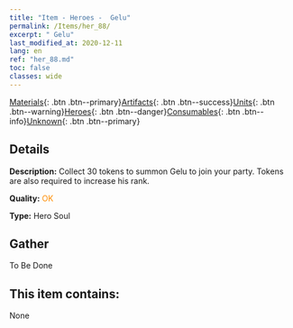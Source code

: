 ```yaml
---
title: "Item - Heroes -  Gelu"
permalink: /Items/her_88/
excerpt: " Gelu"
last_modified_at: 2020-12-11
lang: en
ref: "her_88.md"
toc: false
classes: wide
---
```

 [Materials](/Items/){: .btn .btn--primary}[Artifacts](/Items/Artifacts/){: .btn .btn--success}[Units](/Items/Units/){: .btn .btn--warning}[Heroes](/Items/Heroes/){: .btn .btn--danger}[Consumables](/Items/Consumables/){: .btn .btn--info}[Unknown](/Items/Unknown/){: .btn .btn--primary}

## Details
 **Description:** Collect 30 tokens to summon Gelu to join your party. Tokens are also required to increase his rank.

 **Quality:** <span style="color: #FF8C00">OK</span>

 **Type:** Hero Soul

## Gather

  To Be Done

## This item contains:

  None


